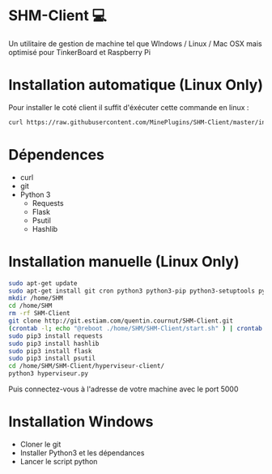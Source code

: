 # SHM-Client :computer:

Un utilitaire de gestion de machine tel que WIndows / Linux / Mac OSX mais optimisé pour TinkerBoard et Raspberry Pi

# Installation automatique (Linux Only)

Pour installer le coté client il suffit d'éxécuter cette commande en linux :
```bash
curl https://raw.githubusercontent.com/MinePlugins/SHM-Client/master/install.sh | sudo bash
```

# Dépendences

- curl
- git
- Python 3
  - Requests
  - Flask
  - Psutil
  - Hashlib

# Installation manuelle (Linux Only)

```bash
sudo apt-get update
sudo apt-get install git cron python3 python3-pip python3-setuptools python3-numpy python3-dev -y
mkdir /home/SHM
cd /home/SHM
rm -rf SHM-Client
git clone http://git.estiam.com/quentin.cournut/SHM-Client.git
(crontab -l; echo "@reboot ./home/SHM/SHM-Client/start.sh" ) | crontab -
sudo pip3 install requests
sudo pip3 install hashlib
sudo pip3 install flask
sudo pip3 install psutil
cd /home/SHM/SHM-Client/hyperviseur-client/
python3 hyperviseur.py
```

Puis connectez-vous à l'adresse de votre machine avec le port 5000

# Installation Windows

- Cloner le git
- Installer Python3 et les dépendances
- Lancer le script python
